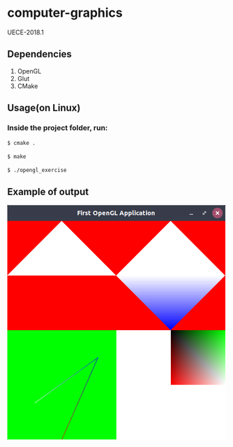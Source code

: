 # computer-graphics
UECE-2018.1

## Dependencies

1. OpenGL
2. Glut
3. CMake

## Usage(on Linux)
### Inside the project folder, run:

```bash
$ cmake .
```
```bash
$ make
```
```bash
$ ./opengl_exercise
```

## Example of output

![alt text](https://raw.githubusercontent.com/warrior-graph/computer-graphics/master/screenshot.png)


